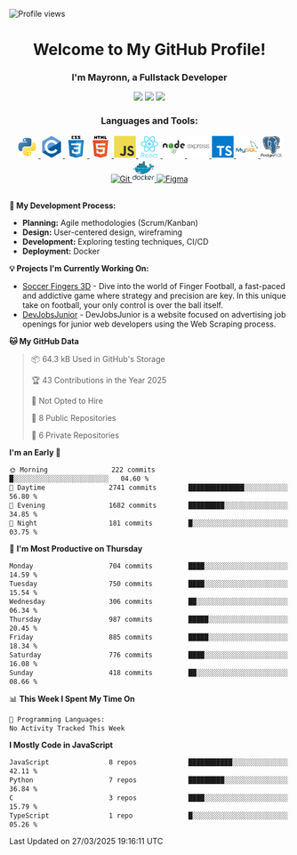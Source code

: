 <p align="left">
  <img src="https://komarev.com/ghpvc/?username=seu-usuario&label=Profile%20views&color=0e75b6&style=flat" alt="Profile views" />
</p>

<h1 align="center">Welcome to My GitHub Profile!</h1>
<h3 align="center">I'm Mayronn, a Fullstack Developer</h3>

<div align="center">
  <a href="http://linkedin.com/in/mayronn-gomes-viana-039293302" target="_blank"><img src="https://img.shields.io/badge/LinkedIn-0077B5?style=for-the-badge&logo=linkedin&logoColor=white" target="_blank"></a> 
  <a href="mailto:cttmayronn@gmail.com"><img src="https://img.shields.io/badge/-Gmail-%23333?style=for-the-badge&logo=gmail&logoColor=white" target="_blank"></a>
  <a href = "https://t.me/dev_mayronn"><img src="https://img.shields.io/badge/Telegram-2CA5E0?style=for-the-badge&logo=telegram&logoColor=white" target="_blank"></a>
</div>

<h3 align="center">Languages and Tools:</h3>
<div align="center">
  <a href="https://www.python.org/" target="_blank" rel="noreferrer">
    <img src="https://raw.githubusercontent.com/devicons/devicon/master/icons/python/python-original.svg" alt="Python" width="40" height="40"/>
  </a>
  <a href="https://www.cprogramming.com/" target="_blank" rel="noreferrer">
    <img src="https://raw.githubusercontent.com/devicons/devicon/master/icons/c/c-original.svg" alt="C" width="40" height="40"/>
  </a>
  <a href="https://www.w3schools.com/css/" target="_blank" rel="noreferrer">
    <img src="https://raw.githubusercontent.com/devicons/devicon/master/icons/css3/css3-original-wordmark.svg" alt="CSS3" width="40" height="40"/>
  </a>
  <a href="https://www.w3.org/html/" target="_blank" rel="noreferrer">
    <img src="https://raw.githubusercontent.com/devicons/devicon/master/icons/html5/html5-original-wordmark.svg" alt="HTML5" width="40" height="40"/>
  </a>
  <a href="https://www.javascript.com/" target="_blank" rel="noreferrer">
    <img src="https://raw.githubusercontent.com/devicons/devicon/master/icons/javascript/javascript-original.svg" alt="JavaScript" width="40" height="40"/>
  </a>
  <a href="https://reactjs.org/" target="_blank" rel="noreferrer">
    <img src="https://raw.githubusercontent.com/devicons/devicon/master/icons/react/react-original-wordmark.svg" alt="React" width="40" height="40"/>
  </a>
  <a href="https://nodejs.org/" target="_blank" rel="noreferrer">
    <img src="https://raw.githubusercontent.com/devicons/devicon/master/icons/nodejs/nodejs-original-wordmark.svg" alt="Node.js" width="40" height="40"/>
  </a>
  <a href="https://expressjs.com/" target="_blank" rel="noreferrer">
    <img src="https://raw.githubusercontent.com/devicons/devicon/master/icons/express/express-original-wordmark.svg" alt="Express.js" width="40" height="40"/>
  </a>
  <a href="https://www.typescriptlang.org/" target="_blank" rel="noreferrer">
    <img src="https://raw.githubusercontent.com/devicons/devicon/master/icons/typescript/typescript-original.svg" alt="TypeScript" width="40" height="40"/>
  </a>
  <a href="https://www.mysql.com/" target="_blank" rel="noreferrer">
    <img src="https://raw.githubusercontent.com/devicons/devicon/master/icons/mysql/mysql-original-wordmark.svg" alt="MySQL" width="40" height="40"/>
  </a>
  <a href="https://www.postgresql.org/" target="_blank" rel="noreferrer">
    <img src="https://raw.githubusercontent.com/devicons/devicon/master/icons/postgresql/postgresql-original-wordmark.svg" alt="PostgreSQL" width="40" height="40"/>
  </a>
  <a href="https://git-scm.com/" target="_blank" rel="noreferrer">
    <img src="https://www.vectorlogo.zone/logos/git-scm/git-scm-icon.svg" alt="Git" width="40" height="40"/>
  </a>
  <a href="https://docker.com" target="_blank" rel="noreferrer">
    <img src="https://raw.githubusercontent.com/devicons/devicon/master/icons/docker/docker-original-wordmark.svg" alt="Docker" width="40" height="40"/>
  </a>
  <a href="https://www.figma.com/" target="_blank" rel="noreferrer">
    <img src="https://www.vectorlogo.zone/logos/figma/figma-icon.svg" alt="Figma" width="40" height="40"/>
  </a>
</div>

<br/>

**🔧 My Development Process:**
- **Planning:** Agile methodologies (Scrum/Kanban)
- **Design:** User-centered design, wireframing
- **Development:** Exploring testing techniques, CI/CD
- **Deployment:** Docker

**💡 Projects I'm Currently Working On:**
- [Soccer Fingers 3D](https://github.com/MayronnGomes/Soccer-Fingers-3D.git) - Dive into the world of Finger Football, a fast-paced and addictive game where strategy and precision are key. In this unique take on football, your only control is over the ball itself.
- [DevJobsJunior](https://github.com/MayronnGomes/dev-jobs-junior-frontend.git) - DevJobsJunior is a website focused on advertising job openings for junior web developers using the Web Scraping process.

<!--START_SECTION:waka-->
**🐱 My GitHub Data** 

> 📦 64.3 kB Used in GitHub's Storage 
 > 
> 🏆 43 Contributions in the Year 2025
 > 
> 🚫 Not Opted to Hire
 > 
> 📜 8 Public Repositories 
 > 
> 🔑 6 Private Repositories 
 > 
**I'm an Early 🐤** 

```text
🌞 Morning                222 commits         █░░░░░░░░░░░░░░░░░░░░░░░░   04.60 % 
🌆 Daytime                2741 commits        ██████████████░░░░░░░░░░░   56.80 % 
🌃 Evening                1682 commits        █████████░░░░░░░░░░░░░░░░   34.85 % 
🌙 Night                  181 commits         █░░░░░░░░░░░░░░░░░░░░░░░░   03.75 % 
```
📅 **I'm Most Productive on Thursday** 

```text
Monday                   704 commits         ████░░░░░░░░░░░░░░░░░░░░░   14.59 % 
Tuesday                  750 commits         ████░░░░░░░░░░░░░░░░░░░░░   15.54 % 
Wednesday                306 commits         ██░░░░░░░░░░░░░░░░░░░░░░░   06.34 % 
Thursday                 987 commits         █████░░░░░░░░░░░░░░░░░░░░   20.45 % 
Friday                   885 commits         █████░░░░░░░░░░░░░░░░░░░░   18.34 % 
Saturday                 776 commits         ████░░░░░░░░░░░░░░░░░░░░░   16.08 % 
Sunday                   418 commits         ██░░░░░░░░░░░░░░░░░░░░░░░   08.66 % 
```


📊 **This Week I Spent My Time On** 

```text
💬 Programming Languages: 
No Activity Tracked This Week
```

**I Mostly Code in JavaScript** 

```text
JavaScript               8 repos             ███████████░░░░░░░░░░░░░░   42.11 % 
Python                   7 repos             █████████░░░░░░░░░░░░░░░░   36.84 % 
C                        3 repos             ████░░░░░░░░░░░░░░░░░░░░░   15.79 % 
TypeScript               1 repo              █░░░░░░░░░░░░░░░░░░░░░░░░   05.26 % 
```




 Last Updated on 27/03/2025 19:16:11 UTC
<!--END_SECTION:waka-->
